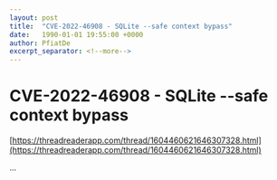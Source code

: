 ```yaml
---
layout: post
title:  "CVE-2022-46908 - SQLite --safe context bypass"
date:   1990-01-01 19:55:00 +0000
author: PfiatDe
excerpt_separator: <!--more-->
---
```


# CVE-2022-46908 - SQLite --safe context bypass

[https://threadreaderapp.com/thread/1604460621646307328.html](https://threadreaderapp.com/thread/1604460621646307328.html)

...
<!--more-->
